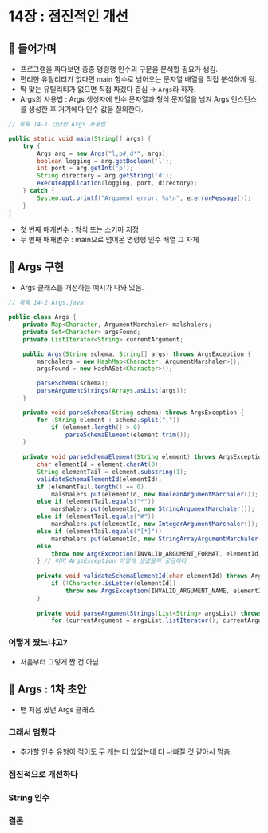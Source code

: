 # 14장 : 점진적인 개선
## 📌 들어가며

- 프로그램을 짜다보면 종종 명령행 인수의 구문을 분석할 필요가 생김.
- 편리한 유틸리티가 없다면 main 함수로 넘어오는 문자열 배열을 직접 분석하게 됨.
- 딱 맞는 유틸리티가 없으면 직접 짜겠다 결심 → `Args`라 하자.
- Args의 사용법 : Args 생성자에 인수 문자열과 형식 문자열을 넘겨 Args 인스턴스를 생성한 후 거기에다 인수 값을 질의한다.

```java
// 목록 14-1 간단한 Args 사용법

public static void main(String[] args) {
	try {
		Args arg = new Args("l,p#,d*", args);
		boolean logging = arg.getBoolean('l');
		int port = arg.getInt('p');
		String directory = arg.getString('d');
		executeApplication(logging, port, directory);
	} catch {
		System.out.printf("Argument error: %s\n", e.errorMessage());
	}
}
```

- 첫 번째 매개변수 : 형식 또는 스키마 지정
- 두 번째 매재변수 : main으로 넘어온 명령행 인수 배열 그 자체

## 📌 Args 구현

- Args 클래스를 개선하는 예시가 나와 있음.
```java
// 목록 14-2 Args.java

public class Args {
	private Map<Character, ArgumentMarchaler> malshalers;
	private Set<Character> argsFound;
	private ListIterator<String> currentArgument;

	public Args(String schema, String[] args) throws ArgsException {
		marchalers = new HashMap<Character, ArgumentMarshaler>();
		argsFound = new HashASet<Character>();

		parseSchema(schema);
		parseArgumentStrings(Arrays.asList(args));
	}

	private void parseSchema(String schema) throws ArgsException {
		for (String element : schema.split(","))
			if (element.length() > 0)
				parseSchemaElement(element.trim());
	}
	
	private void parseSchemaElement(String element) throws ArgsException {
		char elementId = element.charAt(0);
		String elementTail = element.substring(1);
		validateSchemaElementId(elementId);
		if (elementTail.length() == 0)
			malshalers.put(elementId, new BooleanArgumentMarchaler());
		else if (elementTail.equals("*"))
			marshalers.put(elementId, new StringArgumentMarchaler());
		else if (elementTail.equals("#"))
			marshalers.put(elementId, new IntegerArgumentMarchaler());
		else if (elementTail.equals("[*]"))
			marshalers.put(elementId, new StringArrayArgumentMarchaler());
		else
			throw new ArgsException(INVALID_ARGUMENT_FORMAT, elementId, elementTail);
		} // 어머 ArgsException 어떻게 생겼을지 궁금하다
	
		private void validateSchemaElementId(char elementId) throws ArgsException {
			if (!Character.isLetter(elementId))
				throw new ArgsException(INVALID_ARGUMENT_NAME, elementId, null);
		}
	
		private void parseArgumentStrings(List<String> argsList) throws ArgsException {
			for (currentArgument = argsList.listIterator(); currentArgument.hasNext();)

```


### 어떻게 짰느냐고?

- 처음부터 그렇게 짠 건 아님.

## 📌 Args : 1차 초안

- 맨 처음 짰던 Args 클래스
### 그래서 멈췄다
- 추가할 인수 유형이 적어도 두 개는 더 있었는데 더 나빠질 것 같아서 멈춤.

### 점진적으로 개선하다

### String 인수

### 결론
